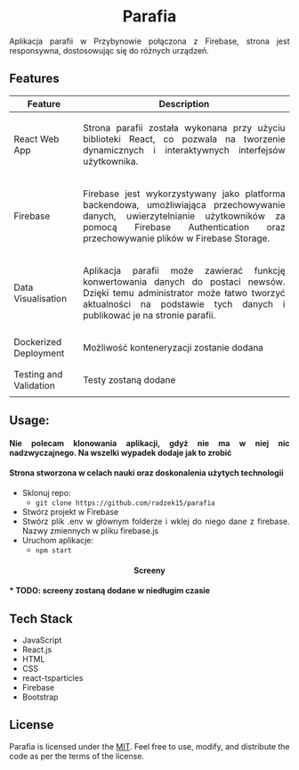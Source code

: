 <div align="center">
  <a href="https://github.com/radzek15/parafia"></a>
  <h1 align="center">Parafia</h1>
  <p align="justify">Aplikacja parafii w Przybynowie połączona z Firebase, strona jest responsywna, dostosowując się do różnych urządzeń.</p></div>

## Features

| Feature                | Description                                                                                                                                                                                                                        |
|------------------------|------------------------------------------------------------------------------------------------------------------------------------------------------------------------------------------------------------------------------------|
| React Web App          | <p align="justify">Strona parafii została wykonana przy użyciu biblioteki React, co pozwala na tworzenie dynamicznych i interaktywnych interfejsów użytkownika. </p>                                                               |
| Firebase               | <p align="justify">Firebase jest wykorzystywany jako platforma backendowa, umożliwiająca przechowywanie danych, uwierzytelnianie użytkowników za pomocą Firebase Authentication oraz przechowywanie plików w Firebase Storage.</p> |
| Data Visualisation     | <p align="justify">Aplikacja parafii może zawierać funkcję konwertowania danych do postaci newsów. Dzięki temu administrator może łatwo tworzyć aktualności na podstawie tych danych i publikować je na stronie parafii. </p>      |
| Dockerized Deployment  | <p align="justify">Możliwość konteneryzacji zostanie dodana</p>                                                                                                                                                                    |
| Testing and Validation | <p align="justify">Testy zostaną dodane</p>                                                                                                                                                                                        |

## Usage:

<div align="justify">

#### Nie polecam klonowania aplikacji, gdyż nie ma w niej nic nadzwyczajnego. Na wszelki wypadek dodaje jak to zrobić
#### Strona stworzona w celach nauki oraz doskonalenia użytych technologii
 * Sklonuj repo:
   *  `git clone https://github.com/radzek15/parafia`
 * Stwórz projekt w Firebase
 * Stwórz plik .env w głównym folderze i wklej do niego dane z firebase. Nazwy zmiennych w pliku firebase.js
 * Uruchom aplikacje:
   * `npm start`
   
<h4 align=center>Screeny<h4>
   * TODO: screeny zostaną dodane w niedługim czasie

## Tech Stack
   * JavaScript
   * React.js
   * HTML
   * CSS
   * react-tsparticles
   * Firebase
   * Bootstrap

## License
Parafia is licensed under the [MIT](https://github.com/radzek15/parafia/blob/master/LICENSE). Feel free to use, modify, and distribute the code as per the terms of the license.

</div>
